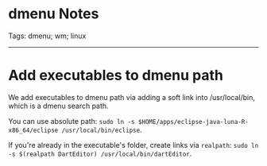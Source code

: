 # dmenu Notes
Tags: dmenu; wm; linux

------

# Add executables to dmenu path

We add executables to dmenu path via adding a soft link into /usr/local/bin, which is a dmenu search path.

You can use absolute path: `sudo ln -s $HOME/apps/eclipse-java-luna-R-x86_64/eclipse /usr/local/bin/eclipse`.

If you're already in the executable's folder, create links via `realpath`: `sudo ln -s $(realpath DartEditor) /usr/local/bin/dartEditor`.
